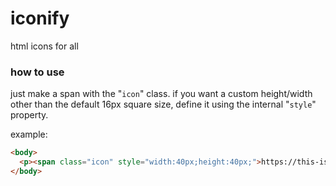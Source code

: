 # iconify
html icons for all

### how to use
just make a span with the "`icon`" class. if you want a custom height/width other than the default 16px square size, define it using the internal "`style`" property.

example:
```html
<body>
  <p><span class="icon" style="width:40px;height:40px;">https://this-is-the-url-to-the-icon</span>wow that was an icon</p>
</body>
```
